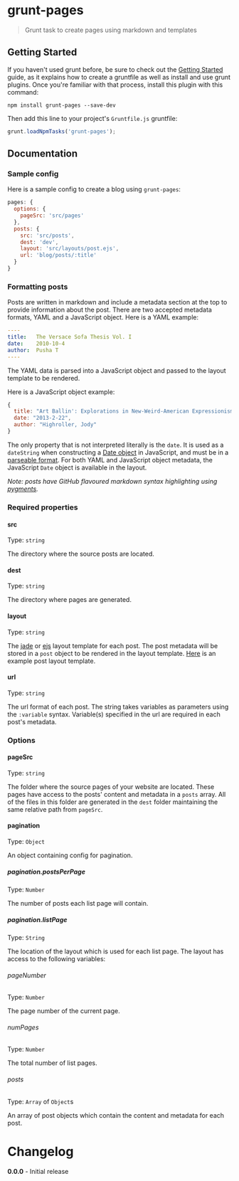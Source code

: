 # grunt-pages
> Grunt task to create pages using markdown and templates

## Getting Started
If you haven't used grunt before, be sure to check out the [Getting Started](http://gruntjs.com/getting-started) guide, as it explains how to create a gruntfile as well as install and use grunt plugins. Once you're familiar with that process, install this plugin with this command:
```shell
npm install grunt-pages --save-dev
```

Then add this line to your project's `Gruntfile.js` gruntfile:

```javascript
grunt.loadNpmTasks('grunt-pages');
```

## Documentation
### Sample config
Here is a sample config to create a blog using `grunt-pages`:
```js
pages: {
  options: {
    pageSrc: 'src/pages'
  },
  posts: {
    src: 'src/posts',
    dest: 'dev',
    layout: 'src/layouts/post.ejs',
    url: 'blog/posts/:title' 
  }
}
```
### Formatting posts
Posts are written in markdown and include a metadata section at the top to provide information about the post. There are two accepted metadata formats, YAML and a JavaScript object. Here is a YAML example:
```yaml
----
title:   The Versace Sofa Thesis Vol. I
date:    2010-10-4
author:  Pusha T
----
```
The YAML data is parsed into a JavaScript object and passed to the layout template to be rendered.

Here is a JavaScript object example:
```js
{
  title: "Art Ballin': Explorations in New-Weird-American Expressionism",
  date: "2013-2-22",
  author: "Highroller, Jody"
}
```
The only property that is not interpreted literally is the `date`. It is used as a `dateString` when constructing a [Date object](https://developer.mozilla.org/en-US/docs/JavaScript/Reference/Global_Objects/Date) in JavaScript, and must be in a [parseable format](https://developer.mozilla.org/en-US/docs/JavaScript/Reference/Global_Objects/Date/parse). For both YAML and JavaScript object metadata, the JavaScript `Date` object is available in the layout.

*Note: posts have GitHub flavoured markdown syntax highlighting using [pygments](http://pygments.org/).*

### Required properties
#### src
Type: `string`

The directory where the source posts are located.

#### dest
Type: `string`

The directory where pages are generated. 

#### layout
Type: `string`

The [jade](https://github.com/visionmedia/jade) or [ejs](https://github.com/visionmedia/ejs) layout template for each post. The post metadata will be stored in a `post` object to be rendered in the layout template. [Here](https://github.com/ChrisWren/grunt-pages/blob/master/test/fixtures/ejs/layouts/post.ejs) is an example post layout template.

#### url
Type: `string`

The url format of each post. The string takes variables as parameters using the `:variable` syntax. Variable(s) specified in the url are required in each post's metadata.

### Options

#### pageSrc
Type: `string`

The folder where the source pages of your website are located. These pages have access to the posts' content and metadata in a `posts` array. All of the files in this folder are generated in the `dest` folder maintaining the same relative path from `pageSrc`.

#### pagination
Type: `Object`

An object containing config for pagination.

##### pagination.postsPerPage
Type: `Number`

The number of posts each list page will contain.

##### pagination.listPage
Type: `String`

The location of the layout which is used for each list page. The layout has access to the following variables:

###### pageNumber
Type: `Number`

The page number of the current page.
###### numPages
Type: `Number`

The total number of list pages.
###### posts
Type: `Array` of `Object`s

An array of post objects which contain the content and metadata for each post.

# Changelog

**0.0.0** - Initial release

